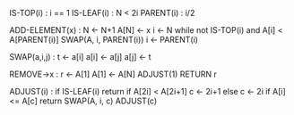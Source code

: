 
IS-TOP(i) : i == 1
IS-LEAF(i) : N < 2i
PARENT(i) : i/2

ADD-ELEMENT(x) : 
    N <- N+1
    A[N] <- x
    i <- N
    while not IS-TOP(i) and A[i] < A[PARENT(i)]
        SWAP(A, i, PARENT(i))
        i <- PARENT(i)

SWAP(a,i,j) : 
    t <- a[i]
    a[i] <- a[j]
    a[j] <- t


REMOVE->x :
    r <- A[1]
    A[1] <- A[N]
    ADJUST(1)
    RETURN r

ADJUST(i) : 
    if IS-LEAF(i) return
    if A[2i] < A[2i+1] 
        c <- 2i+1
    else
        c <- 2i
    if A[i] <= A[c] return
    SWAP(A, i, c)
    ADJUST(c)
    
     

